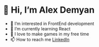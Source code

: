 <!---<img style="border-radius: 16px;" src="https://media.licdn.com/dms/image/D4D16AQHXY9bG_myuHw/profile-displaybackgroundimage-shrink_350_1400/0/1674319783813?e=1707350400&amp;v=beta&amp;t=tCyJmoI492jFZ8uEC7qnLqygqZwr4rqmPrkPDg72nS4">--->

# 👋 Hi, I’m Alex Demyan
- 👀 I’m interested in FrontEnd development
- 🌱 I’m currently learning React
- 💞️ I love to make games in my free time
- 📫 How to reach me [LinkedIn](https://www.linkedin.com/in/dem-gam/)

<!--- <div class="stats" align="center">
![Anurag's GitHub stats](https://github-readme-stats.vercel.app/api?username=DemGam&show_icons=true&theme=bear&border_radius=16&card_width=450)

[![GitHub Streak](https://streak-stats.demolab.com?user=DemGam&theme=bear&border_radius=16&mode=weekly&card_width=450)](https://git.io/streak-stats)

![Most Used Languages](https://github-readme-stats.vercel.app/api/top-langs/?username=DemGam&layout=compact&show_icons=true&theme=bear&border_radius=16)
</div> --->

<!---theme=horizon  theme=neon --->

<!---
DemGam/DemGam is a ✨ special ✨ repository because its `README.md` (this file) appears on your GitHub profile.
You can click the Preview link to take a look at your changes.
--->
